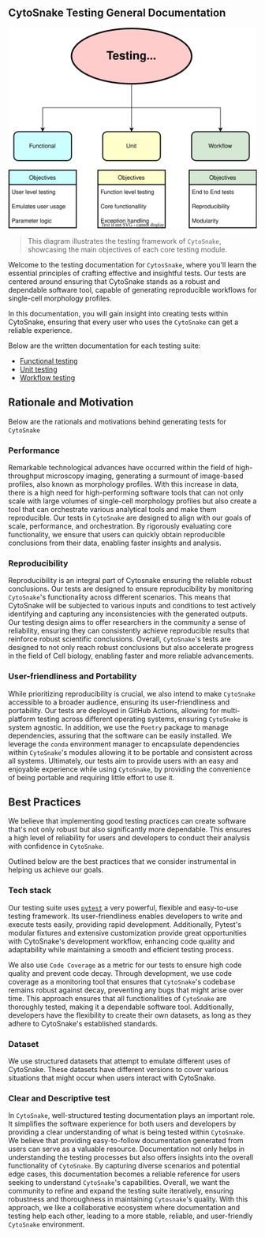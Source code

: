 ## CytoSnake Testing General Documentation

<p align="center">
  <img src="../docs/images/testing_diagram.svg", alt="image showing CytoSnake's Testing Suite">
</p>

>This diagram illustrates the testing framework of `CytoSnake`, showcasing the main objectives of each core testing module.

Welcome to the testing documentation for `CytosSnake`, where you'll learn the essential principles of crafting effective and insightful tests.
Our tests are centered around ensuring that CytoSnake stands as a robust and dependable software tool, capable of generating reproducible workflows for single-cell morphology profiles.

In this documentation, you will gain insight into creating tests within CytoSnake, ensuring that every user who uses the `CytoSnake` can get a reliable experience.

Below are the written documentation for each testing suite:

- [Functional testing](../docs/func-tests.md)
- [Unit testing](../docs/unit-tests.md)
- [Workflow testing](../docs/workflow-tests.md)

## Rationale and Motivation

Below are the rationals and motivations behind generating tests for `CytoSnake`

### Performance

Remarkable technological advances have occurred within the field of high-throughput microscopy imaging, generating a surmount of image-based profiles, also known as morphology profiles.
With this increase in data, there is a high need for high-performing software tools that can not only scale with large volumes of single-cell morphology profiles but also create a tool that can orchestrate various analytical tools and make them reproducible.
Our tests in `CytoSnake` are designed to align with our goals of scale, performance, and orchestration. By rigorously evaluating core functionality, we ensure that users can quickly obtain reproducible conclusions from their data, enabling faster insights and analysis.

### Reproducibility

Reproducibility is an integral part of Cytosnake ensuring the reliable robust conclusions.
Our tests are designed to ensure reproducibility by monitoring `CytoSnake`'s functionality across different scenarios.
This means that CytoSnake will be subjected to various inputs and conditions to test actively identifying and capturing any inconsistencies with the generated outputs.
Our testing design aims to offer researchers in the community a sense of reliability, ensuring they can consistently achieve reproducible results that reinforce robust scientific conclusions.
Overall, `CytoSnake`'s tests are designed to not only reach robust conclusions but also accelerate progress in the field of Cell biology, enabling faster and more reliable advancements.

### User-friendliness and Portability

While prioritizing reproducibility is crucial, we also intend to make `CytoSnake` accessible to a broader audience, ensuring its user-friendliness and portability.
Our tests are deployed in GitHub Actions, allowing for multi-platform testing across different operating systems, ensuring `CytoSnake` is system agnostic.
In addition, we use the `Poetry` package to manage dependencies, assuring that the software can be easily installed.
We leverage the `conda` environment manager to encapsulate dependencies within `CytoSnake`'s modules allowing it to be portable and consistent across all systems.
Ultimately, our tests aim to provide users with an easy and enjoyable experience while using `CytoSnake`, by providing the convenience of being portable and requiring little effort to use it.

## Best Practices

We believe that implementing good testing practices can create software that's not only robust but also significantly more dependable.
This ensures a high level of reliability for users and developers to conduct their analysis with confidence in `CytoSnake`.

Outlined below are the best practices that we consider instrumental in helping us achieve our goals.

### Tech stack

Our testing suite uses [`pytest`](https://docs.pytest.org/en/7.4.x/) a very powerful, flexible and easy-to-use testing framework.
Its user-friendliness enables developers to write and execute tests easily, providing rapid development.
Additionally, Pytest's modular fixtures and extensive customization provide great opportunities with CytoSnake's development workflow, enhancing code quality and adaptability while maintaining a smooth and efficient testing process.

We also use `Code Coverage` as a metric for our tests to ensure high code quality and prevent code decay.
Through development, we use code coverage as a monitoring tool that ensures that `CytoSnake`'s codebase remains robust against decay, preventing any bugs that might arise over time.
This approach ensures that all functionalities of `CytoSnake` are thoroughly tested, making it a dependable software tool. Additionally, developers have the flexibility to create their own datasets, as long as they adhere to CytoSnake's established standards.

### Dataset

We use structured datasets that attempt to emulate different uses of CytoSnake. These datasets have different versions to cover various situations that might occur when users interact with CytoSnake.

### Clear and Descriptive test

In `CytoSnake`, well-structured testing documentation plays an important role.
It simplifies the software experience for both users and developers by providing a clear understanding of what is being tested within `CytoSnake`.
We believe that providing easy-to-follow documentation generated from users can serve as a valuable resource. Documentation not only helps in understanding the testing processes but also offers insights into the overall functionality of `CytoSnake`.
By capturing diverse scenarios and potential edge cases, this documentation becomes a reliable reference for users seeking to understand `CytoSnake`'s capabilities.
Overall, we want the community to refine and expand the testing suite iteratively, ensuring robustness and thoroughness in maintaining `Cytosnake`'s quality.
With this approach, we like a collaborative ecosystem where documentation and testing help each other, leading to a more stable, reliable, and user-friendly `CytoSnake` environment.

